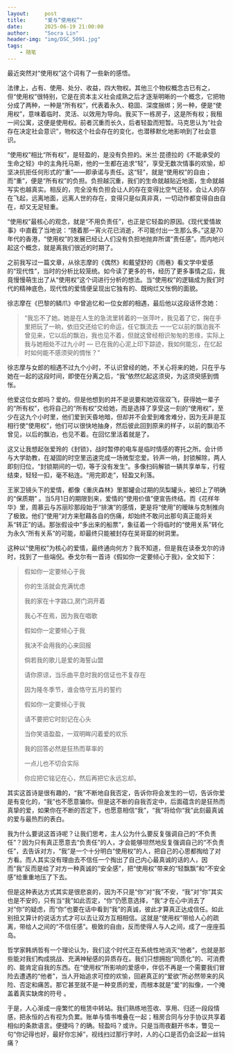 ```yaml
---
layout:     post
title:      "爱与“使用权”"
date:       2025-06-19 21:00:00
author:     "Socra Lin"
header-img: "img/DSC_5091.jpg"
tags:
    - 随笔
---
```



最近突然对“使用权”这个词有了一些新的感悟。

法律上，占有、使用、处分、收益，四大物权。其他三个物权概念古已有之，但“使用权”很特别，它是在资本主义社会成熟之后才逐渐明晰的一个概念，它把物分成了两种，一种是“所有权”，代表着永久、稳固、深度捆绑；另一种，便是“使用权”，意味着临时、灵活、以效用为导向。我买下一栋房子，这是所有权；我租一间公寓，这便是使用权。前者沉重而长久，后者轻盈而短暂。马克思认为“社会存在决定社会意识”，物权这个社会存在的变化，也潜移默化地影响到了社会意识。

“使用权”相比“所有权”，是轻盈的，是没有负担的。米兰·昆德拉的《不能承受的生命之轻》中的主角托马斯，他的一生都在追求“轻”，享受无数次情事的欢愉，却坚决抗拒任何形式的“重”——即承诺与责任。这“轻”，就是“使用权”的自由；而“重”，便是“所有权”的负担。负担越沉重，我们的生命就越贴近地面，生命就越写实也越真实。相反的，完全没有负担会让人的存在变得比空气还轻，会让人的存在飞起，远离地面，远离人世的存在，变得只是似真非真，一切动作都变得自由自在，却又无足轻重。

“使用权”最核心的观念，就是“不用负责任”，也正是它轻盈的原因。《现代爱情故事》中直截了当地说：“随着那一宵火花已消逝，不可能付出一生那么多。”这是70年代的香港，“使用权”的发展已经让人们没有负担地抛弃所谓“责任感”。而内地兴起这个概念，就是离我们很近的时期了。

之前我写过一篇文章，从徐志摩的《偶然》和戴望舒的《雨巷》看文学中爱感的“现代性”，当时的分析比较笼统。如今读了更多的书，经历了更多事情之后，我竟慢慢萌生出了从“使用权”这个词进行分析的想法。当“使用权”的逻辑成为我们时代的精神底色，现代性的爱情便呈现出它独有的、既绚烂又怅惘的面貌。

徐志摩在《巴黎的鳞爪》中曾追忆和一位女郎的相遇，最后他以这段话怀念她：

> “我忘不了她。她是在人生的急流里转着的一张萍叶，我见着了它，掬在手里把玩了一晌，依旧交还给它的命运，任它飘流去 一一它以前的飘泊我不曾见来，它以后的飘泊，我也见不着，但就这曾经相识匆匆的恩缘，实际上我与她相处不过九小时 — 已在我的心泥上印下踪迹，我如何能忘，在忆起时如何能不感须臾的惆怅？”

徐志摩与女郎的相遇不过九个小时，不认识曾经的她，不关心将来的她，只在乎与她在一起的这段时间，即使在分离之后，“我”依然忆起这须臾，为这须臾感到惆怅。

他爱这位女郎吗？爱的。但是他想到的并不是说要和她双宿双飞，获得她一辈子的“所有权”，也将自己的“所有权”交给她，而是选择了享受这一刻的“使用权”，至少在这九个小时里，他们爱到天昏地暗，但却并不会爱到难舍难分，因为无非是互相行使“使用权”，他们可以很快地抽身，然后彼此回到原来的样子，以前的飘泊不曾见，以后的飘泊，也见不着。在回忆里活着就是了。

这又让我想起张爱玲的《封锁》，战时暂停的电车是临时情感的寄托之所。会计师与大学助教，在凝固的时空里迅速完成一场微型恋爱。铃声一响，封锁解除，两人即刻归位，“封锁期间的一切，等于没有发生”。多像扫码解锁一辆共享单车，行程结束，轻轻一扣，毫不粘连。“用完即走”，轻盈又利落。

王家卫镜头下的爱情，都像《重庆森林》里那罐会过期的凤梨罐头，被印上了明确的“保质期” 。当5月1日的期限到来，爱情的“使用价值”便宣告终结。而《花样年华》里，周慕云与苏丽珍那段始于“排演”的感情，更是将“使用”的暧昧与克制推向了极致。他们“使用”对方来慰藉各自的伤痛，却始终不敢问出那句真正能将关系“转正”的话。那张假设中“多出来的船票”，象征着一个将临时的“使用关系”转化为永久“所有关系”的可能，却最终只能被封存在吴哥窟的树洞里。

这种以“使用权”为核心的爱情，最终通向何方？我不知道，但是我在读泰戈尔的诗时，找到了一些端倪。泰戈尔有一首诗《假如你一定要倾心于我》，全文如下：

> 假如你一定要倾心于我
>
> 你的生活就会充满忧虑
>
> 我的家在十字路口,房门洞开着
>
> 我心不在焉，因为我在唱歌
>
> 假如你一定要倾心于我
>
> 我决不会用我的心来回报
>
> 倘若我的歌儿是爱的海誓山盟
>
> 请你原谅，当乐曲平息时我的信证也不复存在
>
> 因为隆冬季节，谁会恪守五月的誓约
>
> 
>
> 假如你一定要倾心于我
>
> 请不要把它时刻记在心头
>
> 当你笑语盈盈，一双明眸闪着爱的欢乐
>
> 我的回答必然是狂热而草率的
>
> 一点儿也不切合实际
>
> 你应把它铭记在心，然后再把它永远忘却。

其实这首诗是很有趣的，“我”不断地自我否定，告诉你将会发生的一切，告诉你爱是有变化的，“我”也不愿意骗你。但是这不断的自我否定中，后面蕴含的是狂热而真挚的爱，如果你在不断的否定下，也愿意相信“我”，“我”将给你“我”此刻最真诚的爱与最热烈的表白。

我为什么要说这首诗呢？让我们思考，主人公为什么要反复强调自己的“不负责任”？因为只有真正愿意去“负责任”的人，才会能够坦然地反复强调自己的“不负责任”，去告诉对方，“我”是一个十分明白“使用权”的人，把自己的心思都掏给了对方看。而人其实没有理由去不信任一个掏出了自己内心最真诚的话的人，因而“我”反而是给了对方一种真诚的“安全感”，把“使用权”带来的“轻飘飘”和“不安全感”给重重地压了下去。

但是这种表达方式其实是很悲哀的，因为不只是“你”对“我”不安，“我”对“你”其实也是不安的，只有当“我”如此否定，“你”仍愿意选择，“我”才在心中消去了对“你”的疑虑，而“你”也要在话中看到“我”的真诚，彼此才算真正达成信任。如此别扭又算计的说话方式才可以去让双方互相相信。这就是“使用权”带给人心的疏离，带给人之间的“不信任感”。极致的自由，反而使得人与人之间，成了一座座孤岛。

哲学家韩炳哲有一个理论认为，我们这个时代正在系统性地消灭“他者”，也就是那些能对我们构成挑战、充满神秘感的异质存在。我们只想拥抱“同质化”的、可消费的、能肯定自我的东西。在“使用权”所影响的爱感中，伴侣不再是一个需要我们冒险去遭遇的“他者”，当人开始追求可控的欢愉，回避真正的“爱欲”所必然带来的风险、否定和痛苦。那它甚至就不是一种变质的爱，而根本就是“爱”的拟像，一个掩盖着真实缺席的符号 。

于是，人心渐成一座繁忙的租赁中转站。我们熟练地签收、享用、归还一段段情感，把永恒的占有视为负累。账单与情书堆叠在一起；租房合同与分手协议共享着相似的条款语言。便捷吗？的确。轻盈吗？或许。只是当雨夜翻开书本，瞥见一句“你记得也好，最好你忘掉”，视线扫过那行字时，人的心口是否仍会泛起一丝钝痛？
